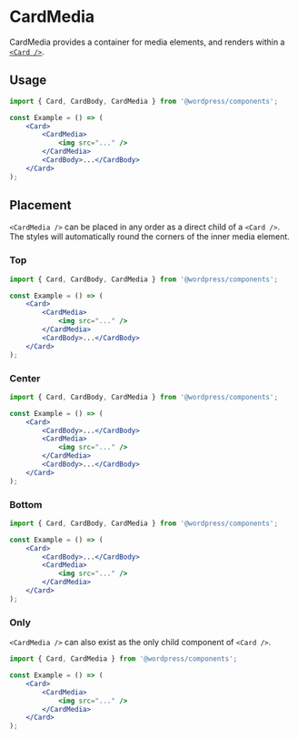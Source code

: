 # CardMedia

CardMedia provides a container for media elements, and renders within a [`<Card />`](/packages/components/src/card/card/README.md).

## Usage

```jsx
import { Card, CardBody, CardMedia } from '@wordpress/components';

const Example = () => (
	<Card>
		<CardMedia>
			<img src="..." />
		</CardMedia>
		<CardBody>...</CardBody>
	</Card>
);
```

## Placement

`<CardMedia />` can be placed in any order as a direct child of a `<Card />`. The styles will automatically round the corners of the inner media element.

### Top

```jsx
import { Card, CardBody, CardMedia } from '@wordpress/components';

const Example = () => (
	<Card>
		<CardMedia>
			<img src="..." />
		</CardMedia>
		<CardBody>...</CardBody>
	</Card>
);
```

### Center

```jsx
import { Card, CardBody, CardMedia } from '@wordpress/components';

const Example = () => (
	<Card>
		<CardBody>...</CardBody>
		<CardMedia>
			<img src="..." />
		</CardMedia>
		<CardBody>...</CardBody>
	</Card>
);
```

### Bottom

```jsx
import { Card, CardBody, CardMedia } from '@wordpress/components';

const Example = () => (
	<Card>
		<CardBody>...</CardBody>
		<CardMedia>
			<img src="..." />
		</CardMedia>
	</Card>
);
```

### Only

`<CardMedia />` can also exist as the only child component of `<Card />`.

```jsx
import { Card, CardMedia } from '@wordpress/components';

const Example = () => (
	<Card>
		<CardMedia>
			<img src="..." />
		</CardMedia>
	</Card>
);
```
